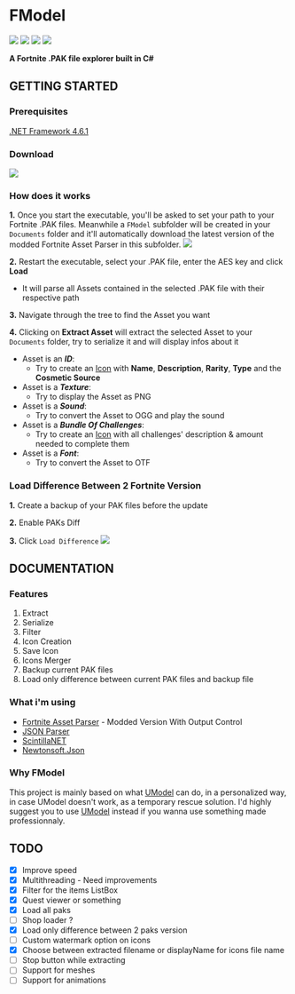 # FModel
[![](https://img.shields.io/github/downloads/iAmAsval/FModel/total.svg?color=green&label=Downloads&logo=buzzfeed&logoColor=white)](https://github.com/iAmAsval/FModel/releases)
[![](https://img.shields.io/badge/License-GPL-blue.svg?logo=gnu)](https://github.com/iAmAsval/FModel/blob/master/LICENSE)
[![](https://img.shields.io/badge/Twitter-@AsvalFN-1da1f2.svg?logo=twitter)](https://twitter.com/AsvalFN)
[![](https://img.shields.io/badge/Discord-Need%20Help%3F-7289da.svg?logo=discord)](https://discord.gg/JmWvXKb)

**A Fortnite .PAK file explorer built in C#**



## GETTING STARTED
### Prerequisites
[.NET Framework 4.6.1](https://dotnet.microsoft.com/download/dotnet-framework-runtime/net461)
### Download
[![](https://img.shields.io/badge/Release-Executable-orange.svg?logo=github)](https://github.com/iAmAsval/FModel/releases/tag/1.3)
### How does it works
**1.** Once you start the executable, you'll be asked to set your path to your Fortnite .PAK files. Meanwhile a `FModel` subfolder will be created in your `Documents` folder and it'll automatically download the latest version of the modded Fortnite Asset Parser in this subfolder.
![](https://i.imgur.com/sO6G6Vy.gif)

**2.** Restart the executable, select your .PAK file, enter the AES key and click **Load**
  - It will parse all Assets contained in the selected .PAK file with their respective path
  
**3.** Navigate through the tree to find the Asset you want

**4.** Clicking on **Extract Asset** will extract the selected Asset to your `Documents` folder, try to serialize it and will display infos about it
  - Asset is an **_ID_**:
    - Try to create an [Icon](https://i.imgur.com/R0OhRpw.png) with **Name**, **Description**, **Rarity**, **Type** and the **Cosmetic Source**
  - Asset is a **_Texture_**:
    - Try to display the Asset as PNG
  - Asset is a **_Sound_**:
    - Try to convert the Asset to OGG and play the sound
  - Asset is a **_Bundle Of Challenges_**:
    - Try to create an [Icon](https://i.imgur.com/6AjoVVm.png) with all challenges' description & amount needed to complete them
  - Asset is a **_Font_**:
    - Try to convert the Asset to OTF

### Load Difference Between 2 Fortnite Version
**1.** Create a backup of your PAK files before the update

**2.** Enable PAKs Diff

**3.** Click `Load Difference`
![](https://i.imgur.com/5zFOXbY.gif)



## DOCUMENTATION
### Features
1. Extract
2. Serialize
3. Filter
4. Icon Creation
5. Save Icon
6. Icons Merger
7. Backup current PAK files
8. Load only difference between current PAK files and backup file
### What i'm using
- [Fortnite Asset Parser](https://github.com/SirWaddles/JohnWickParse) - Modded Version With Output Control
- [JSON Parser](https://app.quicktype.io/)
- [ScintillaNET](https://www.nuget.org/packages/jacobslusser.ScintillaNET)
- [Newtonsoft.Json](https://github.com/JamesNK/Newtonsoft.Json)
### Why FModel
This project is mainly based on what [UModel](https://github.com/gildor2/UModel) can do, in a personalized way, in case UModel doesn't work, as a temporary rescue solution.
I'd highly suggest you to use [UModel](https://github.com/gildor2/UModel) instead if you wanna use something made professionnaly.

## TODO
- [x] Improve speed
- [x] Multithreading - Need improvements
- [x] Filter for the items ListBox
- [x] Quest viewer or something
- [x] Load all paks
- [ ] Shop loader ?
- [x] Load only difference between 2 paks version
- [ ] Custom watermark option on icons
- [x] Choose between extracted filename or displayName for icons file name
- [ ] Stop button while extracting
- [ ] Support for meshes
- [ ] Support for animations

